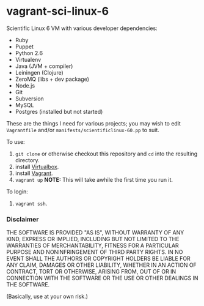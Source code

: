 vagrant-sci-linux-6
========================

Scientific Linux 6 VM with various developer dependencies:

* Ruby
* Puppet
* Python 2.6
* Virtualenv
* Java (JVM + compiler)
* Leiningen (Clojure)
* ZeroMQ (libs + dev package)
* Node.js
* Git
* Subversion
* MySQL
* Postgres (installed but not started)

These are the things I need for various projects; you may wish to edit
`Vagrantfile` and/or `manifests/scientificlinux-60.pp` to suit.

To use:

1. `git clone` or otherwise checkout this repository and `cd` into the resulting directory.
1. install [Virtualbox](https://www.virtualbox.org/).
1. install [Vagrant](http://vagrantup.com/).
1. `vagrant up`  **NOTE:** This will take awhile the first time you run it.

To login:

1. `vagrant ssh`.

### Disclaimer

THE SOFTWARE IS PROVIDED "AS IS", WITHOUT WARRANTY OF ANY KIND, EXPRESS OR
IMPLIED, INCLUDING BUT NOT LIMITED TO THE WARRANTIES OF MERCHANTABILITY,
FITNESS FOR A PARTICULAR PURPOSE AND NONINFRINGEMENT OF THIRD PARTY RIGHTS. IN
NO EVENT SHALL THE AUTHORS OR COPYRIGHT HOLDERS BE LIABLE FOR ANY CLAIM,
DAMAGES OR OTHER LIABILITY, WHETHER IN AN ACTION OF CONTRACT, TORT OR
OTHERWISE, ARISING FROM, OUT OF OR IN CONNECTION WITH THE SOFTWARE OR THE USE
OR OTHER DEALINGS IN THE SOFTWARE.

(Basically, use at your own risk.)
